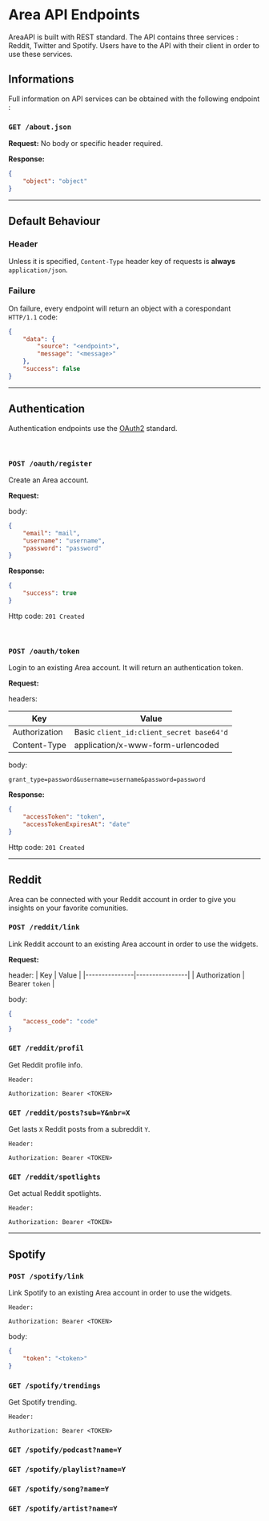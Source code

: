 # Area API Endpoints

AreaAPI is built with REST standard. The API contains three services : Reddit, Twitter and Spotify. Users have to the API with their client in order to use these services.

## Informations

Full information on API services can be obtained with the following endpoint :


### `GET /about.json`

**Request:**
No body or specific header required.

**Response:**
```json
{
    "object": "object"
}
```

---
## Default Behaviour

### Header
Unless it is specified, `Content-Type` header key of requests is **always** `application/json`.


### Failure

On failure, every endpoint will return an object with a corespondant `HTTP/1.1` code:

```json
{
    "data": {
        "source": "<endpoint>",
        "message": "<message>"
    },
    "success": false
}
```

---
## Authentication

Authentication endpoints use the [OAuth2](https://oauth.net/2/) standard.

<br>

### `POST /oauth/register`

Create an Area account.

**Request:**

body:
```json
{
    "email": "mail",
    "username": "username",
    "password": "password"
}
```

**Response:**
```json
{
    "success": true
}
```
Http code: `201 Created`

<br>


### `POST /oauth/token`

Login to an existing Area account. It will return an authentication token.

**Request:**

headers:

| Key           | Value                                    |
|---------------|------------------------------------------|
| Authorization | Basic `client_id:client_secret base64'd` |
| Content-Type  | application/x-www-form-urlencoded        |

body:
```
grant_type=password&username=username&password=password
```
**Response:**
```json
{
    "accessToken": "token",
    "accessTokenExpiresAt": "date"
}
```
Http code: `201 Created`


---
## Reddit
Area can be connected with your Reddit account in order to give you insights on your favorite comunities.
<br>

### `POST /reddit/link`

Link Reddit account to an existing Area account in order to use the widgets.

**Request:**

header:
| Key           | Value          |
|---------------|----------------|
| Authorization | Bearer `token` |

body:
```json
{
    "access_code": "code"
}
```

### `GET /reddit/profil`

Get Reddit profile info.

```
Header:

Authorization: Bearer <TOKEN>
```

### `GET /reddit/posts?sub=Y&nbr=X`

Get lasts `X` Reddit posts from a subreddit `Y`.

```
Header:

Authorization: Bearer <TOKEN>
```

### `GET /reddit/spotlights`

Get actual Reddit spotlights.

```
Header:

Authorization: Bearer <TOKEN>
```

---
## Spotify

### `POST /spotify/link`

Link Spotify to an existing Area account in order to use the widgets.

```
Header:

Authorization: Bearer <TOKEN>
```

body:
```json
{
    "token": "<token>"
}
```

### `GET /spotify/trendings`

Get Spotify trending.

```
Header:

Authorization: Bearer <TOKEN>
```

### `GET /spotify/podcast?name=Y`

### `GET /spotify/playlist?name=Y`

### `GET /spotify/song?name=Y`

### `GET /spotify/artist?name=Y`